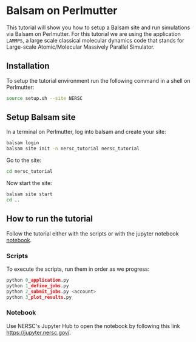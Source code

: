 # Balsam on Perlmutter

This tutorial will show you how to setup a Balsam site and run simulations via Balsam on Perlmutter. For this tutorial we are using the application `LAMMPS`, a large scale classical molecular dynamics code that stands for Large-scale Atomic/Molecular Massively Parallel Simulator. 

## Installation

To setup the tutorial environment run the following command in a shell on Perlmutter:
```bash
source setup.sh --site NERSC
```

## Setup Balsam site

In a terminal on Perlmutter, log into balsam and create your site:
```bash
balsam login
balsam site init -n nersc_tutorial nersc_tutorial
```

Go to the site:
```bash
cd nersc_tutorial
```

Now start the site:
```bash
balsam site start
cd ..
```

## How to run the tutorial

Follow the tutorial either with the scripts or with the jupyter notebook [notebook](balsam_tutorial.ipynb).

### Scripts

To execute the scripts, run them in order as we progress:

```python 
python 0_application.py
python 1_define_jobs.py
python 2_submit_jobs.py <account>
python 3_plot_results.py
```

### Notebook

Use NERSC's Jupyter Hub to open the notebook by following this link https://jupyter.nersc.gov/. 
